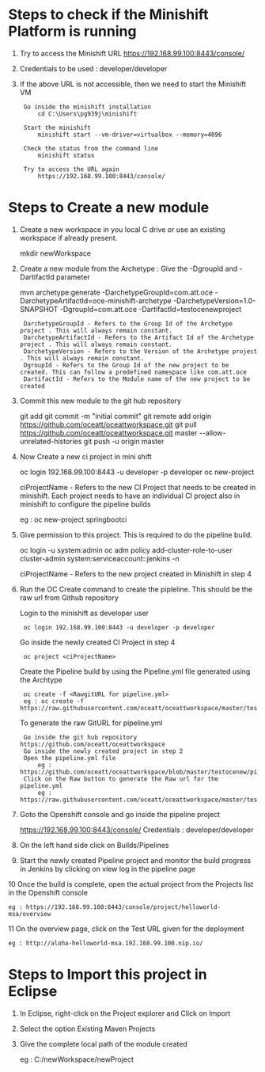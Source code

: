 # Steps to check if the Minishift Platform is running
1. Try to access the Minishift URL
	https://192.168.99.100:8443/console/

2. Credentials to be used : 
	developer/developer

3. If the above URL is not accessible, then we need to start the Minishift VM
	
		Go inside the minishift installation
			cd C:\Users\pg939j\minishift

		Start the minishift
			minishift start --vm-driver=virtualbox --memory=4096

		Check the status from the command line
			minishift status

		Try to access the URL again
			https://192.168.99.100:8443/console/


# Steps to Create a new module
1. Create a new workspace in you local C drive or use an existing workspace if already present.
	
	mkdir newWorkspace

2. Create a new module from the Archetype : Give the -DgroupId and -DartifactId parameter 
	
	mvn archetype:generate  -DarchetypeGroupId=com.att.oce -DarchetypeArtifactId=oce-minishift-archetype -DarchetypeVersion=1.0-SNAPSHOT -DgroupId=com.att.oce -DartifactId=testocenewproject
		
		DarchetypeGroupId - Refers to the Group Id of the Archetype project . This will always remain constant.
		DarchetypeArtifactId - Refers to the Artifact Id of the Archetype project . This will always remain constant.
		DarchetypeVersion - Refers to the Version of the Archetype project . This will always remain constant.
		DgroupId - Refers to the Group Id of the new project to be created. This can follow a predefined namespace like com.att.oce
		DartifactId - Refers to the Module name of the new project to be created

3. Commit this new module to the git hub repository
	
	git add <moduleName>
	git commit -m "initial commit"
	git remote add origin https://github.com/oceatt/oceattworkspace.git
	git pull https://github.com/oceatt/oceattworkspace.git master --allow-unrelated-histories
	git push -u origin master


4. Now Create a new ci project in mini shift
	
	oc login 192.168.99.100:8443 -u developer -p developer
	oc new-project <ciProjectName>
	
	ciProjectName - Refers to the new CI Project that needs to be created in minishift. Each project needs to have an individual CI project also in minishift to configure the pipeline builds
	
	eg : oc new-project springbootci

5. Give permission to this project. This is required to do the pipeline build. 
	
	oc login -u system:admin
	oc adm policy add-cluster-role-to-user cluster-admin system:serviceaccount:<ciProjectName>:jenkins -n <ciProjectName>
	
	ciProjectName - Refers to the new project created in Minishift in step 4


6. Run the OC Create command to create the pipleline. This should be the raw url from Github repository
	
	Login to the minishift as developer user
		
		oc login 192.168.99.100:8443 -u developer -p developer
	
	Go inside the newly created CI Project in step 4
		
		oc project <ciProjectName>
	
	Create the Pipeline build by using the Pipeline.yml file generated using the Archtype
		
		oc create -f <RawgitURL for pipeline.yml>
		eg : oc create -f https://raw.githubusercontent.com/oceatt/oceattworkspace/master/testocenew/pipeline.yml
		
	To generate the raw GitURL for pipeline.yml
		
		Go inside the git hub repository https://github.com/oceatt/oceattworkspace
		Go inside the newly created project in step 2
		Open the pipeline.yml file
			eg : https://github.com/oceatt/oceattworkspace/blob/master/testocenew/pipeline.yml
		Click on the Raw button to generate the Raw url for the pipeline.yml
			eg : https://raw.githubusercontent.com/oceatt/oceattworkspace/master/testocenew/pipeline.yml
		

7. Goto the Openshift console and go inside the pipeline project

	https://192.168.99.100:8443/console/
	Credentials : developer/developer

8. On the left hand side click on Builds/Pipelines 

9. Start the newly created Pipeline project and monitor the build progress in Jenkins by clicking on view log in the pipeline page

10 Once the build is complete, open the actual project from the Projects list in the Openshift console
	
	eg : https://192.168.99.100:8443/console/project/helloworld-msa/overview
	
11 On the overview page, click on the Test URL given for the deployment
	
	eg : http://aloha-helloworld-msa.192.168.99.100.nip.io/
	
	
# Steps to Import this project in Eclipse
1. In Eclipse, right-click on the Project explorer and Click on Import

2. Select the option Existing Maven Projects

3. Give the complete local path of the module created
	
	eg : C:/newWorkspace/newProject
